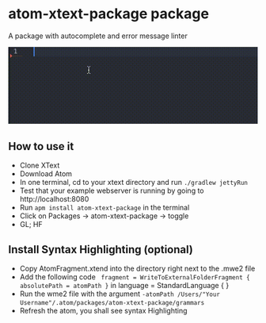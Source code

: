# atom-xtext-package package


A package with autocomplete and error message linter

![works](sample.gif)


## How to use it

- Clone XText
- Download Atom
- In one terminal, cd to your xtext directory and run `./gradlew jettyRun`
- Test that your example webserver is running by going to http://localhost:8080
- Run  `apm install atom-xtext-package` in the terminal
- Click on Packages -> atom-xtext-package -> toggle
- GL; HF


## Install Syntax Highlighting (optional)

- Copy AtomFragment.xtend into the directory right next to the .mwe2 file
- Add the following code
 ` fragment = WriteToExternalFolderFragment {
absolutePath = atomPath
}`
in language = StandardLanguage { }
- Run the wme2 file with the argument `-atomPath /Users/"Your Username"/.atom/packages/atom-xtext-package/grammars `
- Refresh the atom, you shall see syntax Highlighting
